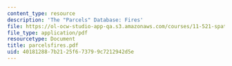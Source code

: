 ```yaml
---
content_type: resource
description: 'The "Parcels" Database: Fires'
file: https://ol-ocw-studio-app-qa.s3.amazonaws.com/courses/11-521-spatial-database-management-and-advanced-geographic-information-systems-spring-2003/401812887b2125f673799c7212942d5e_parcelsfires.pdf
file_type: application/pdf
resourcetype: Document
title: parcelsfires.pdf
uid: 40181288-7b21-25f6-7379-9c7212942d5e
---
```

